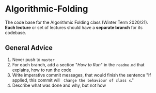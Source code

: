 # Algorithmic-Folding
The code base for the Algorithmic Folding class (Winter Term 2020/21). **Each lecture** or set of lectures should have a **separate branch** for its codebase.

## General Advice
1. Never push to `master`
2. For each branch, add a section "*How to Run*" in the `readme.md` that explains, how to run the code
3. Write imperative commit messages, that would finish the sentence "If applied, this commit will ` Change the behaviour of class x`."
4. Describe what was done and why, but not how
